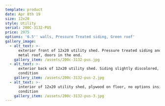 ```yaml
---
template: product
date: Apr 8th 19
size: 12x20
style: Utility
serial: 200C-3132-PUS
price: 2975
options: '6.5'' walls, Pressure Treated siding, Green roof'
gallery_image:
  - alt_text: >-
      exterior front of 12x20 utility shed. Pressure treated siding and a green
      metal roof, doors in the end.
    gallery_item: /assets/200c-3132-pus.jpg
  - alt_text: >-
      exterior back of 12x20 utility shed. Siding slightly discolored, decent
      condition
    gallery_item: /assets/200c-3132-pus-2.jpg
  - alt_text: >-
      interior of 12x20 utility shed, plywood on floor, no options inside, good
      condition
    gallery_item: /assets/200c-3132-pus-3.jpg
---
```



